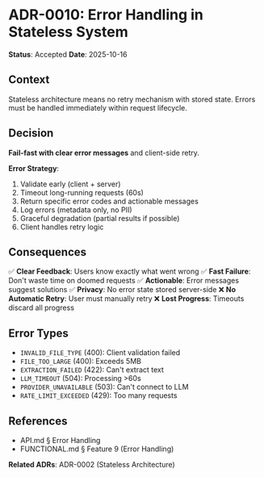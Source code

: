 # ADR-0010: Error Handling in Stateless System

**Status**: Accepted
**Date**: 2025-10-16

## Context

Stateless architecture means no retry mechanism with stored state. Errors must be handled immediately within request lifecycle.

## Decision

**Fail-fast with clear error messages** and client-side retry.

**Error Strategy**:
1. Validate early (client + server)
2. Timeout long-running requests (60s)
3. Return specific error codes and actionable messages
4. Log errors (metadata only, no PII)
5. Graceful degradation (partial results if possible)
6. Client handles retry logic

## Consequences

✅ **Clear Feedback**: Users know exactly what went wrong
✅ **Fast Failure**: Don't waste time on doomed requests
✅ **Actionable**: Error messages suggest solutions
✅ **Privacy**: No error state stored server-side
❌ **No Automatic Retry**: User must manually retry
❌ **Lost Progress**: Timeouts discard all progress

## Error Types

- `INVALID_FILE_TYPE` (400): Client validation failed
- `FILE_TOO_LARGE` (400): Exceeds 5MB
- `EXTRACTION_FAILED` (422): Can't extract text
- `LLM_TIMEOUT` (504): Processing >60s
- `PROVIDER_UNAVAILABLE` (503): Can't connect to LLM
- `RATE_LIMIT_EXCEEDED` (429): Too many requests

## References

- API.md § Error Handling
- FUNCTIONAL.md § Feature 9 (Error Handling)

**Related ADRs**: ADR-0002 (Stateless Architecture)
